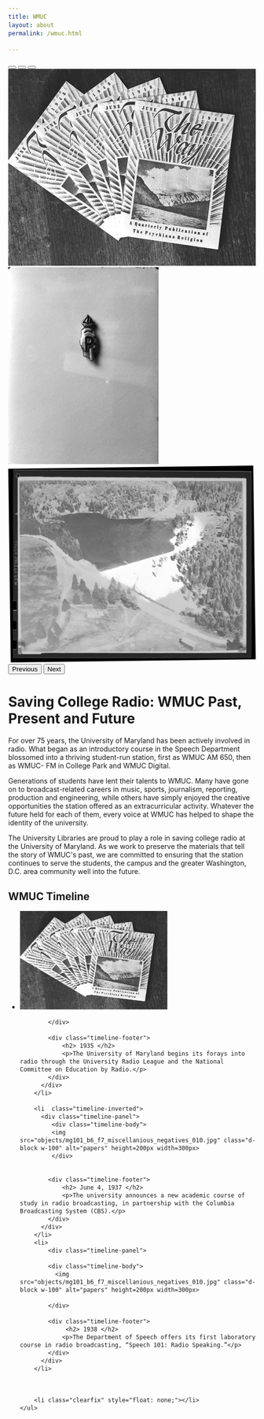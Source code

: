 ```yaml
---
title: WMUC
layout: about
permalink: /wmuc.html

---
```



<div id="carouselExampleIndicators" class="carousel slide" data-bs-ride="carousel">
  <div class="carousel-indicators">
    <button type="button" data-bs-target="#carouselExampleIndicators" data-bs-slide-to="0" class="active" aria-current="true" aria-label="Slide 1"></button>
    <button type="button" data-bs-target="#carouselExampleIndicators" data-bs-slide-to="1" aria-label="Slide 2"></button>
    <button type="button" data-bs-target="#carouselExampleIndicators" data-bs-slide-to="2" aria-label="Slide 3"></button>
  </div>
  <div class="carousel-inner">
    <div class="carousel-item active">
      <img src="objects/mg101_b6_f7_miscellanious_negatives_010.jpg" class="d-block w-100" alt="papers" height=400px >
    </div>
    <div class="carousel-item">
      <img src="objects/mg101_b6_f7_miscellanious_negatives_012.jpg" class="d-block w-100" alt="pin" height=400px>
    </div>
    <div class="carousel-item">
      <img src="objects/mg101_b6_f7_miscellanious_negatives_014.jpg" class="d-block w-100" alt="photo" height=400px>
    </div>
  </div>
  <button class="carousel-control-prev" type="button" data-bs-target="#carouselExampleIndicators" data-bs-slide="prev">
    <span class="carousel-control-prev-icon" aria-hidden="true"></span>
    <span class="visually-hidden">Previous</span>
  </button>
  <button class="carousel-control-next" type="button" data-bs-target="#carouselExampleIndicators" data-bs-slide="next">
    <span class="carousel-control-next-icon" aria-hidden="true"></span>
    <span class="visually-hidden">Next</span>
  </button>
</div>


# Saving College Radio: WMUC Past, Present and Future

For over 75 years, the University of Maryland has been actively involved in radio. What began as an introductory course in the Speech Department blossomed into a thriving student-run station, first as WMUC AM 650, then as WMUC- FM in College Park and WMUC Digital.

Generations of students have lent their talents to WMUC. Many have gone on to broadcast-related careers in music, sports, journalism, reporting, production and engineering, while others have simply enjoyed the creative opportunities the station offered as an extracurricular activity. Whatever the future held for each of them, every voice at WMUC has helped to shape the identity of the university.

The University Libraries are proud to play a role in saving college radio at the University of Maryland. As we work to preserve the materials that tell the story of WMUC's past, we are committed to ensuring that the station continues to serve the students, the campus and the greater Washington, D.C. area community well into the future.



## WMUC Timeline 

<div class="container">
    <ul class="timeline">
        <li>
          <div class="timeline-panel">
            <div class="timeline-body">
              <img src="objects/mg101_b6_f7_miscellanious_negatives_010.jpg" class="d-block w-100" alt="papers" height=200px width=300px>
              
            </div>
      
            <div class="timeline-footer">
                <h2> 1935 </h2>
                <p>The University of Maryland begins its forays into radio through the University Radio League and the National Committee on Education by Radio.</p>
            </div>
          </div>
        </li>
        
        <li  class="timeline-inverted">
          <div class="timeline-panel">
             <div class="timeline-body">
             <img src="objects/mg101_b6_f7_miscellanious_negatives_010.jpg" class="d-block w-100" alt="papers" height=200px width=300px>
             </div>
             
            
            <div class="timeline-footer">
                <h2> June 4, 1937 </h2>
                <p>The university announces a new academic course of study in radio broadcasting, in partnership with the Columbia Broadcasting System (CBS).</p>
            </div>
          </div>
        </li>
        <li>
            <div class="timeline-panel">
           
            <div class="timeline-body">
              <img src="objects/mg101_b6_f7_miscellanious_negatives_010.jpg" class="d-block w-100" alt="papers" height=200px width=300px>
              
            </div>
            
            <div class="timeline-footer">
                 <h2> 1938 </h2>
                <p>The Department of Speech offers its first laboratory course in radio broadcasting, “Speech 101: Radio Speaking.”</p>
            </div>
          </div>
        </li>
        
       
        
        <li class="clearfix" style="float: none;"></li>
    </ul>
</div>
